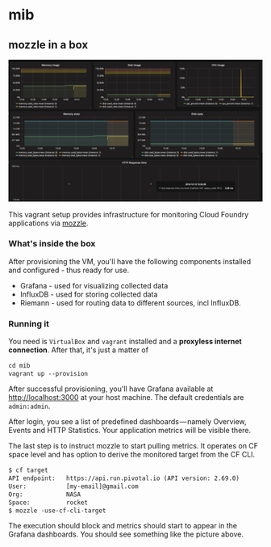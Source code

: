 mib
===
## mozzle in a box 

![mozzle metrics in a Grafana dashboard](https://raw.githubusercontent.com/Bo0mer/mozzle/master/demo/mib/misc/mozzle_demo_dashboard.png)

This vagrant setup provides infrastructure for monitoring Cloud Foundry applications
via [mozzle](https://github.com/Bo0mer/mozzle).

### What's inside the box
After provisioning the VM, you'll have the following components installed 
and configured - thus ready for use.
* Grafana - used for visualizing collected data
* InfluxDB - used for storing collected data
* Riemann - used for routing data to different sources, incl InfluxDB.

### Running it

You need is `VirtualBox` and `vagrant` installed and a **proxyless internet
connection**. After that, it's just
a matter of
```
cd mib
vagrant up --provision
```

After successful provisioning, you'll have Grafana available at
[http://localhost:3000](http://localhost:3000/) at your host machine.
The default credentials are `admin:admin`.

After login, you see a list of predefined dashboards — namely Overview, Events
and HTTP Statistics. Your application metrics will be visible there.

The last step is to instruct mozzle to start pulling metrics. It operates on CF
 space level and has option to derive the monitored target from the CF CLI.

```
$ cf target
API endpoint:   https://api.run.pivotal.io (API version: 2.69.0)
User:           [my-email]@gmail.com
Org:            NASA
Space:          rocket
$ mozzle -use-cf-cli-target
```

The execution should block and metrics should start to appear in the Grafana dashboards.
You should see something like the picture above.

